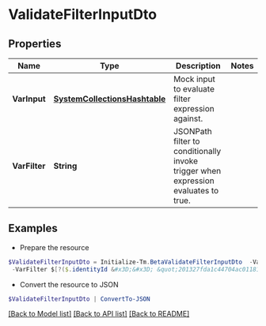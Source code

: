 # ValidateFilterInputDto
## Properties

Name | Type | Description | Notes
------------ | ------------- | ------------- | -------------
**VarInput** | [**SystemCollectionsHashtable**](.md) | Mock input to evaluate filter expression against. | 
**VarFilter** | **String** | JSONPath filter to conditionally invoke trigger when expression evaluates to true. | 

## Examples

- Prepare the resource
```powershell
$ValidateFilterInputDto = Initialize-Tm.BetaValidateFilterInputDto  -VarInput {identityId&#x3D;201327fda1c44704ac01181e963d463c} `
 -VarFilter $[?($.identityId &#x3D;&#x3D; &quot;201327fda1c44704ac01181e963d463c&quot;)]
```

- Convert the resource to JSON
```powershell
$ValidateFilterInputDto | ConvertTo-JSON
```

[[Back to Model list]](../README.md#documentation-for-models) [[Back to API list]](../README.md#documentation-for-api-endpoints) [[Back to README]](../README.md)

